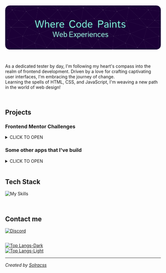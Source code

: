 <p align="center">
 <img src="https://github.com/solracss/solracss/blob/main/github-header-image.png" align="center">
</p>
<br>
<p>As a dedicated tester by day, I'm following my heart's compass into the realm of frontend development. Driven by a love for crafting captivating user interfaces, I'm embracing the journey of change. <br>
Learning the spells of HTML, CSS, and JavaScript, I'm weaving a new path in the world of web design!</p>
<br>

## Projects

### Frontend Mentor Challenges

<details>
<summary>CLICK TO OPEN</summary>

- [Result summary component](https://github.com/solracss/fem-results-summary-component)
- [3 column preview card](https://github.com/solracss/fem-3-collumn-preview-card)
- [Stats preview card](https://github.com/solracss/fem-stats-preview-card)
- [Single price grid](https://github.com/solracss/fem-single-price-component)
- [Huddle landing page](https://github.com/solracss/FrontendMentor-Huddle-landing-page-with-single-introductory-section)
- [Order Summary](https://github.com/solracss/FrontendMentor-order-summary)
- [Profile card](https://github.com/solracss/FrontendMentor-profile-card)
- [Product preview](https://github.com/solracss/FrontendMentor-product-preview-card)
- [NFT Card](https://github.com/solracss/FrontendMentor-nft-card)
- [QR Component](https://github.com/solracss/FrontendMentor-QR-component)

</details>

### Some other apps that I've build

<details>
<summary>CLICK TO OPEN</summary>
 
- C#
  - [PhoneBook](https://github.com/solracss/Phonebook#phonebook-app) console app to practice basics of C#
  - [Reservation API](https://github.com/solracss/reservation-api#reservation-api) .NET CORE web API, login&make reservation


</details>

<br>

## Tech Stack
![My Skills](https://skillicons.dev/icons?i=html,css,js,sass,figma,vscode,git,github)

<br>

## Contact me

[![Discord](https://img.shields.io/badge/Contact-C4rlos%239278-blue?label=Discord&logo=discord&logoColor=ffffff)](https://discordapp.com/users/781484299098390529/)

##


[![Top Langs-Dark](https://github-readme-stats.vercel.app/api/top-langs/?username=solracss&count_private=true&layout=compact&theme=dark#gh-dark-mode-only)](https://github.com/anuraghazra/github-readme-stats)<br/>
[![Top Langs-Light](https://github-readme-stats.vercel.app/api/top-langs/?username=solracss&count_private=true&layout=compact&theme=default#gh-light-mode-only)](https://github.com/anuraghazra/github-readme-stats#gh-light-mode-only)<br/>



---

_Created by [Solracss](https://github.com/solracss)_
